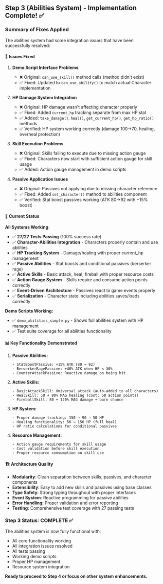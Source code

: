 ## Step 3 (Abilities System) - Implementation Complete! ✅

### Summary of Fixes Applied

The abilities system had some integration issues that have been successfully resolved:

#### 🔧 Issues Fixed

1. **Demo Script Interface Problems**
   - ❌ Original: `can_use_skill()` method calls (method didn't exist)
   - ✅ Fixed: Updated to `can_use_ability()` to match actual Character implementation

2. **HP Damage System Integration**
   - ❌ Original: HP damage wasn't affecting character properly
   - ✅ Fixed: Added `current_hp` tracking separate from max HP stat
   - ✅ Added: `take_damage()`, `heal()`, `get_current_hp()`, `get_hp_ratio()` methods
   - ✅ Verified: HP system working correctly (damage 100→70, healing, overheal protection)

3. **Skill Execution Problems**
   - ❌ Original: Skills failing to execute due to missing action gauge
   - ✅ Fixed: Characters now start with sufficient action gauge for skill usage
   - ✅ Added: Action gauge management in demo scripts

4. **Passive Application Issues**
   - ❌ Original: Passives not applying due to missing character reference
   - ✅ Fixed: Added `set_character()` method to abilities component
   - ✅ Verified: Stat boost passives working (ATK 80→92 with +15% boost)

#### 🎯 Current Status

**All Systems Working:**
- ✅ **27/27 Tests Passing** (100% success rate)
- ✅ **Character-Abilities Integration** - Characters properly contain and use abilities
- ✅ **HP Tracking System** - Damage/healing with proper current_hp management 
- ✅ **Passive Abilities** - Stat boosts and conditional passives (berserker rage)
- ✅ **Active Skills** - Basic attack, heal, fireball with proper resource costs
- ✅ **Action Gauge System** - Skills require and consume action points correctly
- ✅ **Event-Driven Architecture** - Passives react to game events properly
- ✅ **Serialization** - Character state including abilities saves/loads correctly

**Demo Scripts Working:**
- ✅ `demo_abilities_simple.py` - Shows full abilities system with HP management
- ✅ Test suite coverage for all abilities functionality

#### 📊 Key Functionality Demonstrated

1. **Passive Abilities:**
   ```
   - StatBoostPassive: +15% ATK (80 → 92)
   - BerserkerRagePassive: +40% ATK when HP < 30%
   - CounterAttackPassive: Reactive damage on being hit
   ```

2. **Active Skills:**
   ```
   - BasicAttackSkill: Universal attack (auto-added to all characters)
   - HealSkill: 50 + 80% MAG healing (cost: 50 action points)
   - FireballSkill: 80 + 120% MAG damage + burn chance
   ```

3. **HP System:**
   ```
   - Proper damage tracking: 150 → 90 → 50 HP
   - Healing functionality: 50 → 150 HP (full heal)
   - HP ratio calculations for conditional passives
   ```

4. **Resource Management:**
   ```
   - Action gauge requirements for skill usage
   - Cost validation before skill execution
   - Proper resource consumption on skill use
   ```

#### 🏗️ Architecture Quality

- **Modularity**: Clean separation between skills, passives, and character components
- **Extensibility**: Easy to add new skills and passives using base classes
- **Type Safety**: Strong typing throughout with proper interfaces
- **Event System**: Reactive programming for passive abilities
- **Error Handling**: Proper validation and error reporting
- **Testing**: Comprehensive test coverage with 27 passing tests

### Step 3 Status: **COMPLETE** ✅

The abilities system is now fully functional with:
- All core functionality working
- All integration issues resolved  
- All tests passing
- Working demo scripts
- Proper HP management
- Resource system integration

**Ready to proceed to Step 4 or focus on other system enhancements.**
